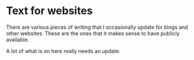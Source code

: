 # Text for websites

There are various pieces of writing that I occasionally update for blogs and other websites. These are the ones that it makes sense to have publicly available. 

A lot of what is on here really needs an update.
